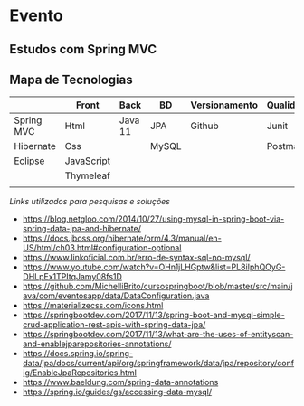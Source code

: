 # Evento

## Estudos com Spring MVC

## Mapa de Tecnologias
|          |Front      |Back       |BD        |Versionamento |Qualidade  |Segurança  |
|----------|-----------|-----------|----------|--------------|-----------|-----------|
|Spring MVC|Html       |Java 11    |JPA       |Github        |Junit      |           |
|Hibernate |Css        |           |MySQL     |              |Postman    |           |
|Eclipse   |JavaScript |           |          |              |           |           |
|          |Thymeleaf  |           |          |              |           |           |
|          |           |           |          |              |           |           |



_Links utilizados para pesquisas e soluções_

  * https://blog.netgloo.com/2014/10/27/using-mysql-in-spring-boot-via-spring-data-jpa-and-hibernate/
  * https://docs.jboss.org/hibernate/orm/4.3/manual/en-US/html/ch03.html#configuration-optional
  * https://www.linkoficial.com.br/erro-de-syntax-sql-no-mysql/
  * https://www.youtube.com/watch?v=OHn1jLHGptw&list=PL8iIphQOyG-DHLpEx1TPItqJamy08fs1D
  * https://github.com/MichelliBrito/cursospringboot/blob/master/src/main/java/com/eventosapp/data/DataConfiguration.java
  * https://materializecss.com/icons.html
  * https://springbootdev.com/2017/11/13/spring-boot-and-mysql-simple-crud-application-rest-apis-with-spring-data-jpa/
  * https://springbootdev.com/2017/11/13/what-are-the-uses-of-entityscan-and-enablejparepositories-annotations/
  * https://docs.spring.io/spring-data/jpa/docs/current/api/org/springframework/data/jpa/repository/config/EnableJpaRepositories.html
  * https://www.baeldung.com/spring-data-annotations
  * https://spring.io/guides/gs/accessing-data-mysql/
  
